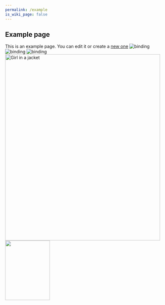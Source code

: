 ```yaml
---
permalink: /example
is_wiki_page: false
---
```

## Example page

This is an example page. You can edit it or create a [new one](new_page.md)
![binding](../assets/YAD/Thumbnails/Games/Binding.jpg) ![binding](../assets/YAD/Thumbnails/Games/Binding.jpg) ![binding](../assets/YAD/Thumbnails/Games/Binding.jpg)
<img src="/YAD-Wiki-Experimental-Gubbins/assets/YAD/Thumbnails/Games/Binding.jpg" alt="Girl in a jacket" width="500" height="600">
<a href="Starbound"><img src="../assets/YAD/Thumbnails/Games/Starbound.jpg" width="144" height="192"></a>
